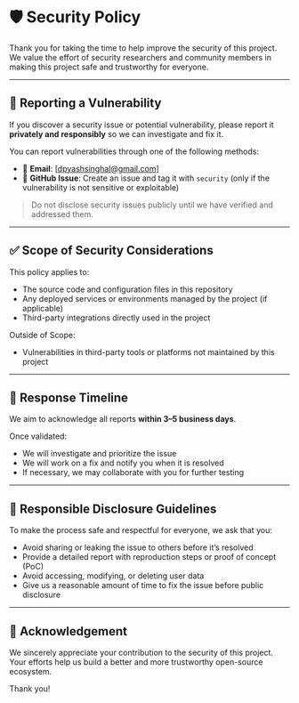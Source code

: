 # 🛡️ Security Policy

Thank you for taking the time to help improve the security of this project. We value the effort of security researchers and community members in making this project safe and trustworthy for everyone.

---

## 🔐 Reporting a Vulnerability

If you discover a security issue or potential vulnerability, please report it **privately and responsibly** so we can investigate and fix it.

You can report vulnerabilities through one of the following methods:

- 📩 **Email**: [dpyashsinghal@gmail.com]
- 🐛 **GitHub Issue**: Create an issue and tag it with `security` (only if the vulnerability is not sensitive or exploitable)

> Do not disclose security issues publicly until we have verified and addressed them.

---

## ✅ Scope of Security Considerations

This policy applies to:

- The source code and configuration files in this repository
- Any deployed services or environments managed by the project (if applicable)
- Third-party integrations directly used in the project

Outside of Scope:

- Vulnerabilities in third-party tools or platforms not maintained by this project

---

## 📅 Response Timeline

We aim to acknowledge all reports **within 3–5 business days**.

Once validated:

- We will investigate and prioritize the issue
- We will work on a fix and notify you when it is resolved
- If necessary, we may collaborate with you for further testing

---

## 📌 Responsible Disclosure Guidelines

To make the process safe and respectful for everyone, we ask that you:

- Avoid sharing or leaking the issue to others before it’s resolved
- Provide a detailed report with reproduction steps or proof of concept (PoC)
- Avoid accessing, modifying, or deleting user data
- Give us a reasonable amount of time to fix the issue before public disclosure

---

## 🙏 Acknowledgement

We sincerely appreciate your contribution to the security of this project. Your efforts help us build a better and more trustworthy open-source ecosystem.

Thank you!
